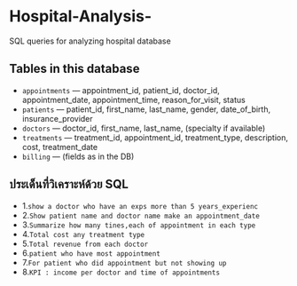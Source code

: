 # Hospital-Analysis-
SQL queries for analyzing hospital database

## Tables in this database
- `appointments` — appointment_id, patient_id, doctor_id, appointment_date, appointment_time, reason_for_visit, status
- `patients` — patient_id, first_name, last_name, gender, date_of_birth, insurance_provider
- `doctors` — doctor_id, first_name, last_name, (specialty if available)
- `treatments` — treatment_id, appointment_id, treatment_type, description, cost, treatment_date
- `billing` — (fields as in the DB)

</div>

## ประเด็นที่วิเคราะห์ด้วย SQL
- 1.`show a doctor who have an exps more than 5 years_experienc `
- 2.`Show patient name and doctor name make an appointment_date `
- 3.`Summarize how many tines,each of appointment in each type `
- 4.`Total cost any treatment type`
- 5.`Total revenue from each doctor`
- 6.`patient who have most appointment`
- 7.`For patient who did appointment but not showing up`
- 8.`KPI : income per doctor and time of appointments`
  
</div>
